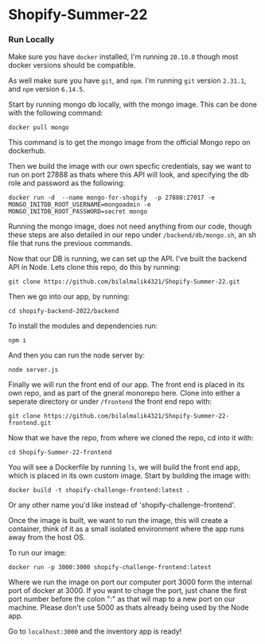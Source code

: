 # Shopify-Summer-22

### Run Locally

Make sure you have `docker` installed, I'm running `20.10.8` though most docker versions should be compatible.

As well make sure you have `git`, and `npm`. I'm running `git` version `2.31.1`, and `npm` version `6.14.5`.

Start by running mongo db locally, with the mongo image.
This can be done with the following command:

```
docker pull mongo
```

This command is to get the mongo image from the official Mongo repo on dockerhub.

Then we build the image with our own specfic credentials, say we want to run on port 27888 as thats where this API will look,
and specifying the db role and password as the following:

```
docker run -d  --name mongo-for-shopify  -p 27888:27017 -e MONGO_INITDB_ROOT_USERNAME=mongoadmin -e MONGO_INITDB_ROOT_PASSWORD=secret mongo
```
Running the mongo image, does not need anything from our code, though these steps are also detailed in our repo under `/backend/db/mongo.sh`,
an sh file that runs the previous commands.

Now that our DB is running, we can set up the API. I've built the backend API in Node. Lets clone this repo, do this by running:

```
git clone https://github.com/bilalmalik4321/Shopify-Summer-22.git
```

Then we go into our app, by running:

```
cd shopify-backend-2022/backend
```

To install the modules and dependencies run: 

 ```
 npm i
 ```
 
 And then you can run the node server by:
 
 ```
 node server.js
 ```
 
 Finally we will run the front end of our app. The front end is placed in its own repo, and as part of the gneral monorepo here. 
 Clone into either a seperate directory or under `/frontend` the front end repo with:
 
 ```
 git clone https://github.com/bilalmalik4321/Shopify-Summer-22-frontend.git
 ```
 Now that we have the repo, from where we cloned the repo, cd into it with: 
 
 ```
 cd Shopify-Summer-22-frontend
 ```
 
 You will see a Dockerfile by running `ls`, we will build the front end app, which is placed in its own custom image.
 Start by building the image with:
 
 ```
 docker build -t shopify-challenge-frontend:latest .
 ```
 
 Or any other name you'd like instead of 'shopify-challenge-frontend'. 
 
 Once the image is built, we want to run the image, this will create a container, think of it as a small isolated environment where the app runs away from
 the host OS.
 
 To run our image:
 
 ```
 docker run -p 3000:3000 shopify-challenge-frontend:latest
 ```
 
 Where we run the image on port our computer port 3000 form the internal port of docker at 3000. If you want to chage the port, just chane the first
 port number before the colon ":" as that wil map to a new port on our machine. Please don't use 5000 as thats already being used by the Node app.
 
 Go to  `localhost:3000` and the inventory app is ready!
